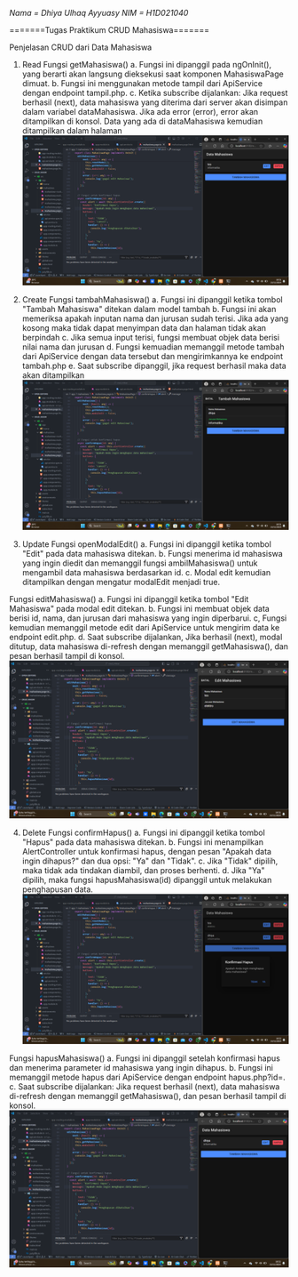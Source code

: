 *Nama   = Dhiya Ulhaq Ayyuasy*
*NIM    = H1D021040*

=======Tugas Praktikum CRUD Mahasiswa=======

Penjelasan CRUD dari Data Mahasiswa

1. Read 
Fungsi getMahasiswa()
a. Fungsi ini dipanggil pada ngOnInit(), yang berarti akan langsung dieksekusi saat komponen MahasiswaPage dimuat.
b. Fungsi ini menggunakan metode tampil dari ApiService dengan endpoint tampil.php.
c. Ketika subscribe dijalankan:
    Jika request berhasil (next), data mahasiswa yang diterima dari server akan disimpan dalam variabel dataMahasiswa.
    Jika ada error (error), error akan ditampilkan di konsol.
    Data yang ada di dataMahasiswa kemudian ditampilkan dalam halaman 
![Lihat Data](read.png)

2. Create
Fungsi tambahMahasiswa()
a. Fungsi ini dipanggil ketika tombol "Tambah Mahasiswa" ditekan dalam model tambah
b. Fungsi ini akan memeriksa apakah inputan nama dan jurusan sudah terisi. Jika ada yang kosong maka tidak dapat menyimpan data dan halaman tidak akan berpindah
c. Jika semua input terisi, fungsi membuat objek data berisi nilai nama dan jurusan 
d. Fungsi kemuadian memanggil metode tambah dari ApiService dengan data tersebut dan mengirimkannya ke endpoint tambah.php
e. Saat subscribe dipanggil, jika request berhasil maka data akan ditampilkan 
![Tambah Data](create.png)

3. Update
Fungsi openModalEdit()
a. Fungsi ini dipanggil ketika tombol "Edit" pada data mahasiswa ditekan.
b. Fungsi menerima id mahasiswa yang ingin diedit dan memanggil fungsi ambilMahasiswa() untuk mengambil data mahasiswa berdasarkan id.
c. Modal edit kemudian ditampilkan dengan mengatur modalEdit menjadi true.

Fungsi editMahasiswa()
a. Fungsi ini dipanggil ketika tombol "Edit Mahasiswa" pada modal edit ditekan.
b. Fungsi ini membuat objek data berisi id, nama, dan jurusan dari mahasiswa yang ingin diperbarui.
c, Fungsi kemudian memanggil metode edit dari ApiService untuk mengirim data ke endpoint edit.php.
d. Saat subscribe dijalankan, Jika berhasil (next), modal ditutup, data mahasiswa di-refresh dengan memanggil getMahasiswa(), dan pesan berhasil tampil di konsol.
![Update Data](form%20edit.png)

4. Delete
Fungsi confirmHapus()
a. Fungsi ini dipanggil ketika tombol "Hapus" pada data mahasiswa ditekan.
b. Fungsi ini menampilkan AlertController untuk konfirmasi hapus, dengan pesan "Apakah data ingin dihapus?" dan dua opsi: "Ya" dan "Tidak".
c. Jika "Tidak" dipilih, maka tidak ada tindakan diambil, dan proses berhenti.
d. Jika "Ya" dipilih, maka fungsi hapusMahasiswa(id) dipanggil untuk melakukan penghapusan data.
![Alert Delete](alert%20delete.png)

Fungsi hapusMahasiswa()
a. Fungsi ini dipanggil setelah konfirmasi hapus dan menerima parameter id mahasiswa yang ingin dihapus.
b. Fungsi ini memanggil metode hapus dari ApiService dengan endpoint hapus.php?id=.
c. Saat subscribe dijalankan: Jika request berhasil (next), data mahasiswa di-refresh dengan memanggil getMahasiswa(), dan pesan berhasil tampil di konsol.
![Delete Data](delete.png)